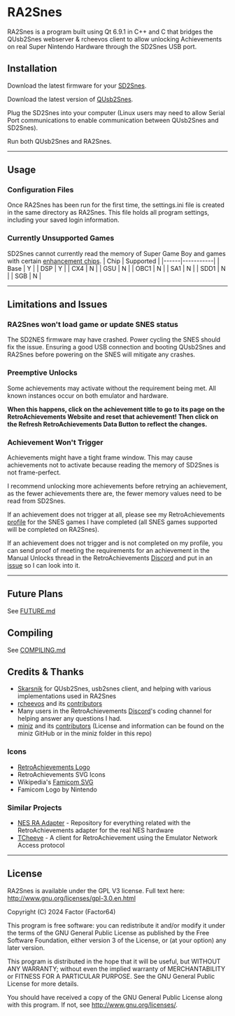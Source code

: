 # RA2Snes

RA2Snes is a program built using Qt 6.9.1 in C++ and C that bridges the QUsb2Snes webserver & rcheevos client to allow unlocking Achievements on real Super Nintendo Hardware through the SD2Snes USB port.

## Installation 

Download the latest firmware for your [SD2Snes](https://sd2snes.de/blog/downloads).

Download the latest version of [QUsb2Snes](https://github.com/Skarsnik/QUsb2snes/releases).

Plug the SD2Snes into your computer (Linux users may need to allow Serial Port communications to enable communication between QUsb2Snes and SD2Snes).

Run both QUsb2Snes and RA2Snes.

---

## Usage

### Configuration Files

Once RA2Snes has been run for the first time, the settings.ini file is created in the same directory as RA2Snes. This file holds all program settings, including your saved login information.

### Currently Unsupported Games

SD2Snes cannot currently read the memory of Super Game Boy and games with certain [enhancement chips](https://en.wikipedia.org/wiki/List_of_Super_NES_enhancement_chips).
| Chip | Supported |
|------|-----------|
| Base |     Y     | 
| DSP  |     Y     |
| CX4  |     N     | 
| GSU  |     N     |
| OBC1 |     N     |
| SA1  |     N     |
| SDD1 |     N     |
| SGB  |     N     |

---

## Limitations and Issues

### RA2Snes won't load game or update SNES status

The SD2NES firmware may have crashed. Power cycling the SNES should fix the issue. Ensuring a good USB connection and booting QUsb2Snes and RA2Snes before powering on the SNES will mitigate any crashes.

### Preemptive Unlocks

Some achievements may activate without the requirement being met. All known instances occur on both emulator and hardware.

**When this happens, click on the achievement title to go to its page on the RetroAchievements Website and reset that achievement! Then click on the Refresh RetroAchievements Data Button to reflect the changes.**

### Achievement Won't Trigger

Achievements might have a tight frame window. This may cause achievements not to activate because reading the memory of SD2Snes is not frame-perfect. 

I recommend unlocking more achievements before retrying an achievement, as the fewer achievements there are, the fewer memory values need to be read from SD2Snes.

If an achievement does not trigger at all, please see my RetroAchievements [profile](https://retroachievements.org/user/Factor64) for the SNES games I have completed (all SNES games supported will be completed on RA2Snes).

If an achievement does not trigger and is not completed on my profile, you can send proof of meeting the requirements for an achievement in the Manual Unlocks thread in the RetroAchievements [Discord](https://discord.gg/dq2E4hE) and put in an [issue](https://github.com/Factor-64/ra2snes/issues) so I can look into it.

---

## Future Plans

See [FUTURE.md](FUTURE.md)

## Compiling

See [COMPILING.md](COMPILING.md)

## Credits & Thanks

* [Skarsnik](https://github.com/Skarsnik) for QUsb2Snes, usb2snes client, and helping with various implementations used in RA2Snes
* [rcheevos](https://github.com/RetroAchievements/rcheevos) and its [contributors](https://github.com/RetroAchievements/rcheevos/graphs/contributors)
* Many users in the RetroAchievements [Discord](https://discord.gg/dq2E4hE)'s coding channel for helping answer any questions I had.
* [miniz](https://github.com/richgel999/miniz) and its [contributors](https://github.com/richgel999/miniz/graphs/contributors) (License and information can be found on the miniz GitHub or in the miniz folder in this repo)

### Icons

* [RetroAchievements Logo](https://retroachievements.org/)
* RetroAchievements SVG Icons
* Wikipedia's [Famicom SVG](https://en.wikipedia.org/wiki/File:Super_Famicom_logo.svg)
* Famicom Logo by Nintendo

### Similar Projects

* [NES RA Adapter](https://github.com/odelot/nes-ra-adapter) - Repository for everything related with the RetroAchievements adapter for the real NES hardware
* [TCheeve](https://github.com/Skarsnik/TCheeve) - A client for RetroAchievement using the Emulator Network Access protocol

---

## License

RA2Snes is available under the GPL V3 license.  Full text here: <http://www.gnu.org/licenses/gpl-3.0.en.html>

Copyright (C) 2024 Factor (Factor64)

This program is free software: you can redistribute it and/or modify
it under the terms of the GNU General Public License as published by
the Free Software Foundation, either version 3 of the License, or
(at your option) any later version.

This program is distributed in the hope that it will be useful,
but WITHOUT ANY WARRANTY; without even the implied warranty of
MERCHANTABILITY or FITNESS FOR A PARTICULAR PURPOSE.  See the
GNU General Public License for more details.

You should have received a copy of the GNU General Public License
along with this program.  If not, see <http://www.gnu.org/licenses/>.
